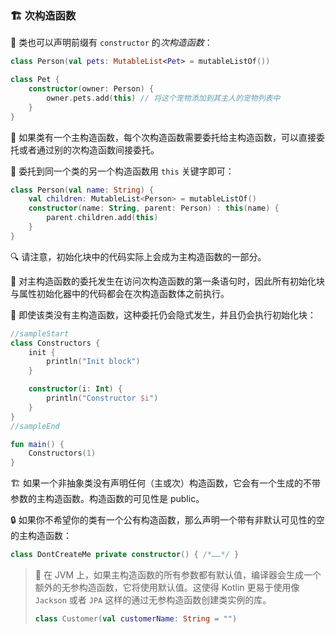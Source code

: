### 🏗️ 次构造函数

🔧 类也可以声明前缀有 `constructor` 的*次构造函数*：

```kotlin
class Person(val pets: MutableList<Pet> = mutableListOf())

class Pet {
    constructor(owner: Person) {
        owner.pets.add(this) // 将这个宠物添加到其主人的宠物列表中
    }
}
```

🔗 如果类有一个主构造函数，每个次构造函数需要委托给主构造函数，可以直接委托或者通过别的次构造函数间接委托。

🔀 委托到同一个类的另一个构造函数用 `this` 关键字即可：

```kotlin
class Person(val name: String) {
    val children: MutableList<Person> = mutableListOf()
    constructor(name: String, parent: Person) : this(name) {
        parent.children.add(this)
    }
}
```

🔍 请注意，初始化块中的代码实际上会成为主构造函数的一部分。

🔄 对主构造函数的委托发生在访问次构造函数的第一条语句时，因此所有初始化块与属性初始化器中的代码都会在次构造函数体之前执行。

🔄 即使该类没有主构造函数，这种委托仍会隐式发生，并且仍会执行初始化块：

```kotlin
//sampleStart
class Constructors {
    init {
        println("Init block")
    }

    constructor(i: Int) {
        println("Constructor $i")
    }
}
//sampleEnd

fun main() {
    Constructors(1)
}
```

🏗️ 如果一个非抽象类没有声明任何（主或次）构造函数，它会有一个生成的不带参数的主构造函数。构造函数的可见性是 public。

🔒 如果你不希望你的类有一个公有构造函数，那么声明一个带有非默认可见性的空的主构造函数：

```kotlin
class DontCreateMe private constructor() { /*……*/ }
```

> 🔧 在 JVM 上，如果主构造函数的所有参数都有默认值，编译器会生成一个额外的无参构造函数，它将使用默认值。这使得 Kotlin 更易于使用像 `Jackson` 或者 `JPA` 这样的通过无参构造函数创建类实例的库。
>
> ```kotlin
> class Customer(val customerName: String = "")
> ```

